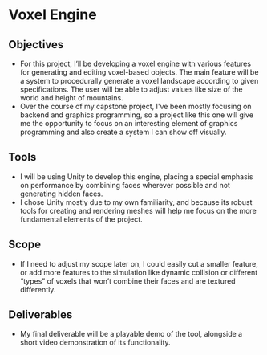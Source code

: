 # Voxel Engine

## Objectives
- For this project, I’ll be developing a voxel engine with various features for generating and editing voxel-based objects. The main feature will be a system to procedurally generate a voxel landscape according to given specifications. The user will be able to adjust values like size of the world and height of mountains.
- Over the course of my capstone project, I've been mostly focusing on backend and graphics programming, so a project like this one will give me the opportunity to focus on an interesting element of graphics programming and also create a system I can show off visually.

## Tools
- I will be using Unity to develop this engine, placing a special emphasis on performance by combining faces wherever possible and not generating hidden faces.
- I chose Unity mostly due to my own familiarity, and because its robust tools for creating and rendering meshes will help me focus on the more fundamental elements of the project.

## Scope
- If I need to adjust my scope later on, I could easily cut a smaller feature, or add more features to the simulation like dynamic collision or different “types” of voxels that won’t combine their faces and are textured differently.

## Deliverables
- My final deliverable will be a playable demo of the tool, alongside a short video demonstration of its functionality.
